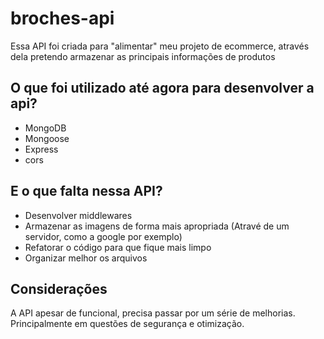 # broches-api 

Essa API foi criada para "alimentar" meu projeto de ecommerce, através dela pretendo armazenar as principais informações de produtos

## O que foi utilizado até agora para desenvolver a api? 

 - MongoDB
 - Mongoose
 - Express
 - cors

## E o que falta nessa API? 

- Desenvolver middlewares
- Armazenar as imagens de forma mais apropriada (Atravé de um servidor, como a google por exemplo) 
- Refatorar o código para que fique mais limpo 
- Organizar melhor os arquivos
  
## Considerações 

A API apesar de funcional, precisa passar por um série de melhorias.
Principalmente em questões de segurança e otimização.
